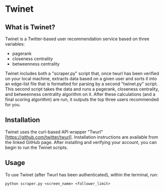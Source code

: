 # Twinet

## What is Twinet?

Twinet is a Twitter-based user recommendation service based on three variables:
- pagerank
- closeness centrality
- betweenness centrality

Twinet includes both a "scraper.py" script that, once twurl has been verified on your local machine, extracts data based on a given user and sorts it into an edge-list file that is formatted for parsing by a second "twinet.py" script. This second script takes the data and runs a pagerank, closeness centrality, and betweenness centrality algorithm on it. After these calculations (and a final scoring algorithm) are run, it outputs the top three users recommended for you.

## Installation

Twinet uses the curl-based API wrapper "Twurl" [https://github.com/twitter/twurl]. Installation instructions are available from the linked GitHub page. After installing and verifying your account, you can begin to run the Twinet scripts.

## Usage

To use Twinet (after Twurl has been authenticated), within the terminal, run:

`python scraper.py <screen_name> <follower_limit>`


